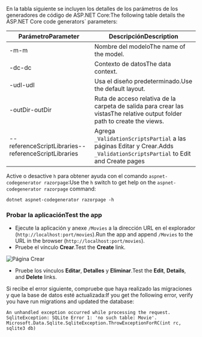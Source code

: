 <span data-ttu-id="61c5f-101">En la tabla siguiente se incluyen los detalles de los parámetros de los generadores de código de ASP.NET Core:</span><span class="sxs-lookup"><span data-stu-id="61c5f-101">The following table details the ASP.NET Core code generators\` parameters:</span></span>

| <span data-ttu-id="61c5f-102">Parámetro</span><span class="sxs-lookup"><span data-stu-id="61c5f-102">Parameter</span></span>               | <span data-ttu-id="61c5f-103">Descripción</span><span class="sxs-lookup"><span data-stu-id="61c5f-103">Description</span></span>|
| ----------------- | ------------ |
| <span data-ttu-id="61c5f-104">-m</span><span class="sxs-lookup"><span data-stu-id="61c5f-104">-m</span></span>  | <span data-ttu-id="61c5f-105">Nombre del modelo</span><span class="sxs-lookup"><span data-stu-id="61c5f-105">The name of the model.</span></span> |
| <span data-ttu-id="61c5f-106">-dc</span><span class="sxs-lookup"><span data-stu-id="61c5f-106">-dc</span></span>  | <span data-ttu-id="61c5f-107">Contexto de datos</span><span class="sxs-lookup"><span data-stu-id="61c5f-107">The data context.</span></span> |
| <span data-ttu-id="61c5f-108">-udl</span><span class="sxs-lookup"><span data-stu-id="61c5f-108">-udl</span></span> | <span data-ttu-id="61c5f-109">Usa el diseño predeterminado.</span><span class="sxs-lookup"><span data-stu-id="61c5f-109">Use the default layout.</span></span> |
| <span data-ttu-id="61c5f-110">-outDir</span><span class="sxs-lookup"><span data-stu-id="61c5f-110">-outDir</span></span> | <span data-ttu-id="61c5f-111">Ruta de acceso relativa de la carpeta de salida para crear las vistas</span><span class="sxs-lookup"><span data-stu-id="61c5f-111">The relative output folder path to create the views.</span></span> |
| <span data-ttu-id="61c5f-112">--referenceScriptLibraries</span><span class="sxs-lookup"><span data-stu-id="61c5f-112">--referenceScriptLibraries</span></span> | <span data-ttu-id="61c5f-113">Agrega `_ValidationScriptsPartial` a las páginas Editar y Crear.</span><span class="sxs-lookup"><span data-stu-id="61c5f-113">Adds `_ValidationScriptsPartial` to Edit and Create pages</span></span> |

<span data-ttu-id="61c5f-114">Active o desactive `h` para obtener ayuda con el comando `aspnet-codegenerator razorpage`:</span><span class="sxs-lookup"><span data-stu-id="61c5f-114">Use the `h` switch to get help on the `aspnet-codegenerator razorpage` command:</span></span>

```console
dotnet aspnet-codegenerator razorpage -h
```
<a name="test"></a>
### <a name="test-the-app"></a><span data-ttu-id="61c5f-115">Probar la aplicación</span><span class="sxs-lookup"><span data-stu-id="61c5f-115">Test the app</span></span>

* <span data-ttu-id="61c5f-116">Ejecute la aplicación y anexe `/Movies` a la dirección URL en el explorador (`http://localhost:port/movies`).</span><span class="sxs-lookup"><span data-stu-id="61c5f-116">Run the app and append `/Movies` to the URL in the browser (`http://localhost:port/movies`).</span></span>
* <span data-ttu-id="61c5f-117">Pruebe el vínculo **Crear**.</span><span class="sxs-lookup"><span data-stu-id="61c5f-117">Test the **Create** link.</span></span>

 ![Página Crear](../../tutorials/razor-pages/model/_static/conan.png)

<a name="scaffold"></a>

* <span data-ttu-id="61c5f-119">Pruebe los vínculos **Editar**, **Detalles** y **Eliminar**.</span><span class="sxs-lookup"><span data-stu-id="61c5f-119">Test the **Edit**, **Details**, and **Delete** links.</span></span>

<span data-ttu-id="61c5f-120">Si recibe el error siguiente, compruebe que haya realizado las migraciones y que la base de datos esté actualizada:</span><span class="sxs-lookup"><span data-stu-id="61c5f-120">If you get the following error, verify you have run migrations and updated the database:</span></span>

```
An unhandled exception occurred while processing the request.
SqliteException: SQLite Error 1: 'no such table: Movie'.
Microsoft.Data.Sqlite.SqliteException.ThrowExceptionForRC(int rc, sqlite3 db)
```
